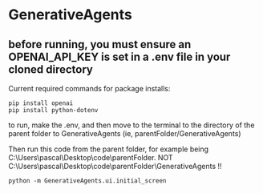 # GenerativeAgents

## before running, you must ensure an OPENAI_API_KEY is set in a .env file in your cloned directory

Current required commands for package installs:
```
pip install openai
pip install python-dotenv
```

to run, make the .env, and then move to the terminal to the directory of the parent folder to GenerativeAgents (ie, parentFolder/GenerativeAgents)

Then run this code from the parent folder, for example being C:\Users\pascal\Desktop\code\parentFolder.
NOT C:\Users\pascal\Desktop\code\parentFolder\GenerativeAgents !!

```
python -m GenerativeAgents.ui.initial_screen
```
